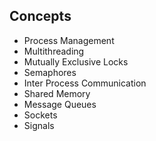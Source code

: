 ## Concepts

- Process Management
- Multithreading
- Mutually Exclusive Locks
- Semaphores
- Inter Process Communication
- Shared Memory
- Message Queues
- Sockets
- Signals
